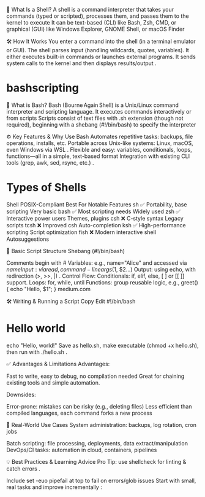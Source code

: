 
🧠 What Is a Shell?
A shell is a command interpreter that takes your commands (typed or scripted), processes them, and passes them to the kernel to execute 
It can be text-based (CLI) like Bash, Zsh, CMD, or graphical (GUI) like Windows Explorer, GNOME Shell, or macOS Finder 

🛠️ How It Works
You enter a command into the shell (in a terminal emulator or GUI).
The shell parses input (handling wildcards, quotes, variables).
It either executes built-in commands or launches external programs.
It sends system calls to the kernel and then displays results/output .


# bashscripting
🐚 What is Bash?
Bash (Bourne Again Shell) is a Unix/Linux command interpreter and scripting language. It executes commands interactively or from scripts 
Scripts consist of text files with .sh extension (though not required), beginning with a shebang (#!/bin/bash) to specify the interpreter 

⚙️ Key Features & Why Use Bash
Automates repetitive tasks: backups, file operations, installs, etc. 
Portable across Unix-like systems: Linux, macOS, even Windows via WSL .
Flexible and easy: variables, conditionals, loops, functions—all in a simple, text-based format 
Integration with existing CLI tools (grep, awk, sed, rsync, etc.) .

Types of Shells
===============
Shell	POSIX-Compliant	Best For	Notable Features
sh	✅	Portability, base scripting	Very basic
bash	✅	Most scripting needs	Widely used
zsh	✅	Interactive power users	Themes, plugins
csh	❌	C-style syntax	Legacy scripts
tcsh	❌	Improved csh	Auto-completion
ksh	✅	High-performance scripting	Script optimization
fish	❌	Modern interactive shell	Autosuggestions



🧰 Basic Script Structure
Shebang (#!/bin/bash)

Comments begin with #
Variables: e.g., name="Alice" and accessed via $name 
Input: via read, command-line args ($1, $2...) 
Output: using echo, with redirection (>, >>, |) .
Control Flow:
Conditionals: if, elif, else, [ ] or [[ ]] support.
Loops: for, while, until 
Functions: group reusable logic, e.g., greet() { echo "Hello, $1"; } 
medium.com

🛠️ Writing & Running a Script
Copy
Edit
#!/bin/bash
# Hello world
echo "Hello, world!"
Save as hello.sh, make executable (chmod +x hello.sh), then run with ./hello.sh .

✅ Advantages & Limitations
Advantages:

Fast to write, easy to debug, no compilation needed 
Great for chaining existing tools and simple automation.

Downsides:

Error-prone: mistakes can be risky (e.g., deleting files) 
Less efficient than compiled languages, each command forks a new process 

🧩 Real-World Use Cases
System administration: backups, log rotation, cron jobs 

Batch scripting: file processing, deployments, data extract/manipulation 
DevOps/CI tasks: automation in cloud, containers, pipelines 

💡 Best Practices & Learning Advice
Pro Tip: use shellcheck for linting & catch errors .

Include set -euo pipefail at top to fail on errors/glob issues 
Start with small, real tasks and improve incrementally :
